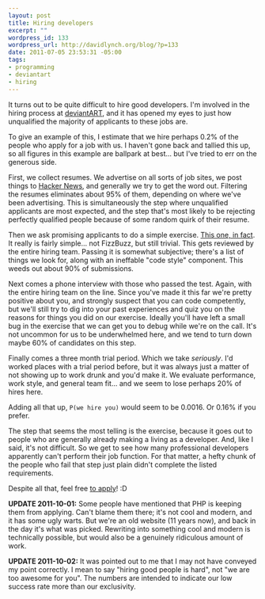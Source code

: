 ```yaml
--- 
layout: post
title: Hiring developers
excerpt: ""
wordpress_id: 133
wordpress_url: http://davidlynch.org/blog/?p=133
date: 2011-07-05 23:53:31 -05:00
tags: 
- programming
- deviantart
- hiring
---
```

It turns out to be quite difficult to hire good developers. I'm involved in the hiring process at <a href="http://www.deviantart.com">deviantART</a>, and it has opened my eyes to just how unqualified the majority of applicants to these jobs are.

To give an example of this, I estimate that we hire perhaps 0.2% of the people who apply for a job with us. I haven't gone back and tallied this up, so all figures in this example are ballpark at best... but I've tried to err on the generous side.

First, we collect resumes. We advertise on all sorts of job sites, we post things to <a href="http://news.ycombinator.com">Hacker News</a>, and generally we try to get the word out. Filtering the resumes eliminates about 95% of them, depending on where we've been advertising. This is simultaneously the step where unqualified applicants are most expected, and the step that's most likely to be rejecting perfectly qualified people because of some random quirk of their resume.

Then we ask promising applicants to do a simple exercise. <a href="http://dt.deviantart.com/blog/32882682/">This one, in fact</a>. It really is fairly simple... not FizzBuzz, but still trivial. This gets reviewed by the entire hiring team. Passing it is somewhat subjective; there's a list of things we look for, along with an ineffable "code style" component. This weeds out about 90% of submissions.

Next comes a phone interview with those who passed the test. Again, with the entire hiring team on the line. Since you've made it this far we're pretty positive about you, and strongly suspect that you can code competently, but we'll still try to dig into your past experiences and quiz you on the reasons for things you did on our exercise. Ideally you'll have left a small bug in the exercise that we can get you to debug while we're on the call. It's not uncommon for us to be underwhelmed here, and we tend to turn down maybe 60% of candidates on this step.

Finally comes a three month trial period. Which we take <em>seriously</em>. I'd worked places with a trial period before, but it was always just a matter of not showing up to work drunk and you'd make it. We evaluate performance, work style, and general team fit... and we seem to lose perhaps 20% of hires here.

Adding all that up, <code>P(we hire you)</code> would seem to be 0.0016. Or 0.16% if you prefer.

The step that seems the most telling is the exercise, because it goes out to people who are generally already making a living as a developer. And, like I said, it's not difficult. So we get to see how many professional developers apparently can't perform their job function. For that matter, a hefty chunk of the people who fail that step just plain didn't complete the listed requirements.

Despite all that, feel free <a href="http://deviantart.theresumator.com/apply/eR4wR2/Web-Application-Developer.html?source=david">to apply</a>! :D

<b>UPDATE 2011-10-01:</b> Some people have mentioned that PHP is keeping them from applying. Can't blame them there; it's not cool and modern, and it has some ugly warts. But we're an old website (11 years now), and back in the day it's what was picked. Rewriting into something cool and modern is technically possible, but would also be a genuinely ridiculous amount of work.

<b>UPDATE 2011-10-02:</b> It was pointed out to me that I may not have conveyed my point correctly. I mean to say "hiring good people is hard", not "we are too awesome for you". The numbers are intended to indicate our low success rate more than our exclusivity.
